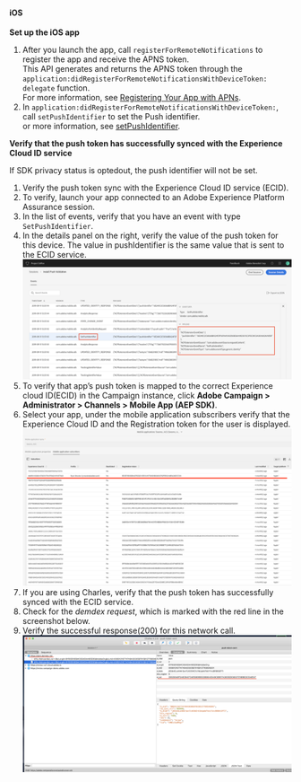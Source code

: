 #### iOS

**Set up the iOS app**

1. After you launch the app, call `registerForRemoteNotifications` to register the app and receive the APNS token.<br/>This API generates and returns the APNS token through the `application:didRegisterForRemoteNotificationsWithDeviceToken: delegate` function.<br/>For more information, see [Registering Your App with APNs](https://developer.apple.com/documentation/usernotifications/registering_your_app_with_apns?language=objc).
1. In `application:didRegisterForRemoteNotificationsWithDeviceToken:`, call `setPushIdentifier` to set the Push identifier.<br/>or more information, see [setPushIdentifier](../adobe-analytics-mobile-services/index.md#set-up-push-messaging).

**Verify that the push token has successfully synced with the Experience Cloud ID service**

<InlineAlert variant="info" slots="text"/>

If SDK privacy status is optedout, the push identifier will not be set.

1. Verify the push token sync with the Experience Cloud ID service (ECID).
1. To verify, launch your app connected to an Adobe Experience Platform Assurance session.
1. In the list of events, verify that you have an event with type `SetPushIdentifier`.
1. In the details panel on the right, verify the value of the push token for this device. The value in pushIdentifier is the same value that is sent to the ECID service. <br/>![Verify push token](../assets/push-notifications/push_token_to_identity.png)
1. To verify that app’s push token is mapped to the correct Experience cloud ID(ECID) in the Campaign instance, click **Adobe Campaign > Administrator > Channels > Mobile App (AEP SDK)**.
1. Select your app, under the mobile application subscribers verify that the Experience Cloud ID and the Registration token for the user is displayed.<br/>![Verify registration token](../assets/push-notifications/subscriber_list_ios.png)
1. If you are using Charles, verify that the push token has successfully synced with the ECID service.
1. Check for the _demdex request_, which is marked with the red line in the screenshot below.
1. Verify the successful response(200) for this network call.<br/>![Verify response](../assets/push-notifications/charles_demdex_call_ios.png)
